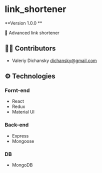 # link_shortener

**Version 1.0.0 **

📃 Advanced link shortener

## 👨‍💻 Contributors

- Valeriy Dichansky <dichansky@gmail.com>

## ⚙ Technologies
### Fornt-end
   - React
   - Redux
   - Material UI
### Back-end
   - Express
   - Mongoose
### DB
   - MongoDB
